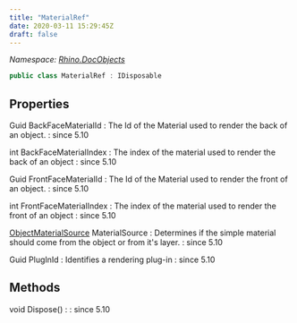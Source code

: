 ```yaml
---
title: "MaterialRef"
date: 2020-03-11 15:29:45Z
draft: false
---
```


*Namespace: [Rhino.DocObjects](../)*

```cs
public class MaterialRef : IDisposable
```
## Properties

Guid BackFaceMaterialId
: The Id of the Material used to render the back of an object.
: since 5.10

int BackFaceMaterialIndex
: The index of the material used to render the back of an object
: since 5.10

Guid FrontFaceMaterialId
: The Id of the Material used to render the front of an object.
: since 5.10

int FrontFaceMaterialIndex
: The index of the material used to render the front of an object
: since 5.10

[ObjectMaterialSource](/rhinocommon/rhino/docobjects/objectmaterialsource/) MaterialSource
: Determines if the simple material should come from the object or from
     it's layer.
: since 5.10

Guid PlugInId
: Identifies a rendering plug-in
: since 5.10
## Methods

void Dispose()
: 
: since 5.10
